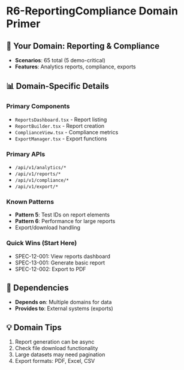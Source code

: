 # R6-ReportingCompliance Domain Primer

## 🎯 Your Domain: Reporting & Compliance
- **Scenarios**: 65 total (5 demo-critical)
- **Features**: Analytics reports, compliance, exports

## 📊 Domain-Specific Details

### Primary Components
- `ReportsDashboard.tsx` - Report listing
- `ReportBuilder.tsx` - Report creation
- `ComplianceView.tsx` - Compliance metrics
- `ExportManager.tsx` - Export functions

### Primary APIs
- `/api/v1/analytics/*`
- `/api/v1/reports/*`
- `/api/v1/compliance/*`
- `/api/v1/export/*`

### Known Patterns
- **Pattern 5**: Test IDs on report elements
- **Pattern 6**: Performance for large reports
- Export/download handling

### Quick Wins (Start Here)
- SPEC-12-001: View reports dashboard
- SPEC-13-001: Generate basic report
- SPEC-12-002: Export to PDF

## 🔄 Dependencies
- **Depends on**: Multiple domains for data
- **Provides to**: External systems (exports)

## 💡 Domain Tips
1. Report generation can be async
2. Check file download functionality
3. Large datasets may need pagination
4. Export formats: PDF, Excel, CSV